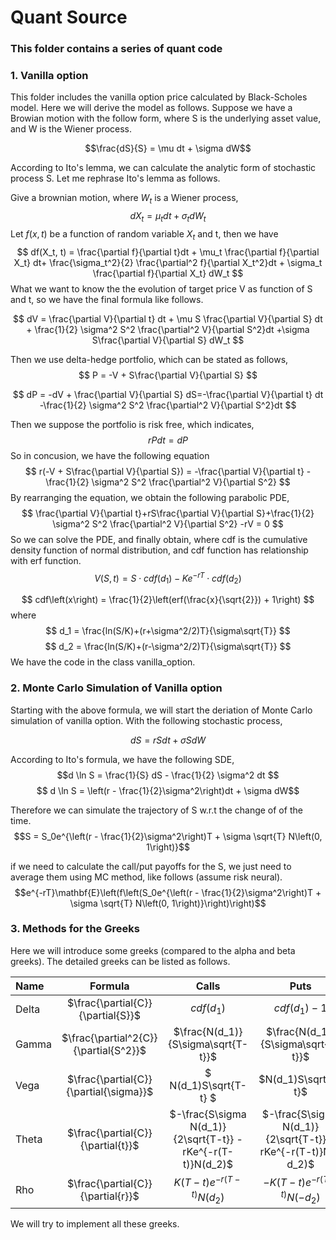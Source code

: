 # Quant Source

### This folder contains a series of quant code

### **1. Vanilla option**

This folder includes the vanilla option price calculated by Black-Scholes model.
Here we will derive the model as follows.
Suppose we have a Browian motion with the follow form, where S is the underlying asset value, and W is the Wiener process. 

$$\frac{dS}{S} = \mu dt + \sigma dW$$

According to Ito's lemma, we can calculate the analytic form of stochastic process S. Let me rephrase Ito's lemma as follows.

Give a brownian motion, where $W_t$ is a Wiener process,
$$ dX_t = \mu_t dt + \sigma_t dW_t$$
Let $f(x, t)$ be a function of random variable $X_t$ and t, then we have
$$ df(X_t, t) = \frac{\partial f}{\partial t}dt + 
	\mu_t \frac{\partial f}{\partial X_t} dt+ 
	\frac{\sigma_t^2}{2} \frac{\partial^2 f}{\partial X_t^2}dt +   
	\sigma_t \frac{\partial f}{\partial X_t} dW_t $$
What we want to know the the evolution of target price V as function of S and t, so we have the final formula like follows.

$$ dV = \frac{\partial V}{\partial t} dt + \mu S \frac{\partial V}{\partial S} dt + 
\frac{1}{2} \sigma^2 S^2 \frac{\partial^2 V}{\partial S^2}dt
+\sigma S\frac{\partial V}{\partial S}  dW_t
$$

Then we use delta-hedge portfolio, which can be stated as follows,
$$
P = -V + S\frac{\partial V}{\partial S}
$$

$$
dP = -dV + \frac{\partial V}{\partial S} dS=-\frac{\partial V}{\partial t} dt -\frac{1}{2} \sigma^2 S^2 \frac{\partial^2 V}{\partial S^2}dt
$$

Then we suppose the portfolio is risk free, which indicates,
$$
rPdt = dP
$$
So in concusion, we have the following equation
$$
r(-V + S\frac{\partial V}{\partial S}) = -\frac{\partial V}{\partial t}  -\frac{1}{2} \sigma^2 S^2 \frac{\partial^2 V}{\partial S^2}
$$
By rearranging the equation, we obtain the following parabolic PDE,
$$
\frac{\partial V}{\partial t}+rS\frac{\partial V}{\partial S}+\frac{1}{2} \sigma^2 S^2 \frac{\partial^2 V}{\partial S^2} -rV = 0
$$
So we can solve the PDE, and finally obtain, where cdf is the cumulative density function of normal distribution, and cdf function has relationship with erf function.
$$
V(S,t) = S \cdot cdf(d_1) - Ke^{-rT} \cdot cdf(d_2) 
$$

$$
cdf\left(x\right) = \frac{1}{2}\left(erf(\frac{x}{\sqrt{2}}) + 1\right)
$$
where 
$$
d_1 = \frac{ln(S/K)+(r+\sigma^2/2)T}{\sigma\sqrt{T}}
$$
$$
d_2 = \frac{ln(S/K)+(r-\sigma^2/2)T}{\sigma\sqrt{T}}
$$
We have the code in the class vanilla_option.

### **2. Monte Carlo Simulation of Vanilla option**

Starting with the above formula, we will start the deriation of Monte Carlo simulation of vanilla option. With the following stochastic process, 

$$ dS = rSdt + \sigma S dW$$

According to Ito's formula, we have the following SDE,
$$d \ln S = \frac{1}{S} dS - \frac{1}{2} \sigma^2 dt $$
$$ d \ln S = \left(r - \frac{1}{2}\sigma^2\right)dt + \sigma dW$$

Therefore we can simulate the trajectory of S w.r.t the change of of the time.
$$S = S_0e^{\left(r - \frac{1}{2}\sigma^2\right)T + \sigma \sqrt{T} N\left(0, 1\right)}$$

if we need to calculate the call/put payoffs for the S, we just need to average them using MC method, like follows (assume risk neural).
$$e^{-rT}\mathbf{E}\left(f\left(S_0e^{\left(r - \frac{1}{2}\sigma^2\right)T + \sigma \sqrt{T} N\left(0, 1\right)}\right)\right)$$

### **3. Methods for the Greeks**

Here we will introduce some greeks (compared to the alpha and beta greeks). The detailed greeks can be listed as follows.

| Name  | Formula | Calls | Puts |
| :----- | :-------: | :-----: | :----: | 
| Delta | $\frac{\partial{C}}{\partial{S}}$ | $cdf(d_1)$ | $cdf(d_1) - 1$ |
| Gamma | $\frac{\partial^2{C}}{\partial{S^2}}$ | $\frac{N(d_1)}{S\sigma\sqrt{T-t}}$ |  $\frac{N(d_1)}{S\sigma\sqrt{T-t}}$ |
| Vega  | $\frac{\partial{C}}{\partial{\sigma}}$ | $ N(d_1)S\sqrt{T-t} $| $N(d_1)S\sqrt{T-t}$ |
| Theta | $\frac{\partial{C}}{\partial{t}}$ | $-\frac{S\sigma N(d_1)}{2\sqrt{T-t}} - rKe^{-r(T-t)}N(d_2)$ | $-\frac{S\sigma N(d_1)}{2\sqrt{T-t}} + rKe^{-r(T-t)}N(-d_2)$ |
| Rho   | $\frac{\partial{C}}{\partial{r}}$ | $K(T-t)e^{-r(T-t)}N(d_2)$ | $-K(T-t)e^{-r(T-t)}N(-d_2)$ |

We will try to implement all these greeks. 
